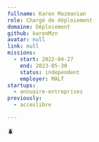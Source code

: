 ```yaml
---
fullname: Karen Mazmanian
role: Chargé de déploiement
domaine: Déploiement
github: karenMzn
avatar: null
link: null
missions:
  - start: 2022-04-27
    end: 2023-05-30
    status: independent
    employer: MALT
startups:
  - annuaire-entreprises
previously:
  - acceslibre

---
```


🪲
